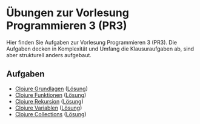 # Übungen zur Vorlesung Programmieren 3 (PR3)

Hier finden Sie Aufgaben zur Vorlesung Programmieren 3 (PR3). Die Aufgaben decken in Komplexität und Umfang die Klausuraufgaben ab, sind aber strukturell anders aufgebaut.


## Aufgaben

  * [Clojure Grundlagen](01_basics/readme.md) ([Lösung](01_basics/readme_solution.md))
  * [Clojure Funktionen](02_funktionen/readme.md) ([Lösung](02_funktionen/readme_solution.md))
  * [Clojure Rekursion](03_rekursion/readme.md) ([Lösung](03_rekursion/readme_solution.md))
  * [Clojure Variablen](04_variablen/readme.md) ([Lösung](04_variablen/readme_solution.md))
  * [Clojure Collections](05_collections/readme.md) ([Lösung](05_collections/readme_solution.md))
